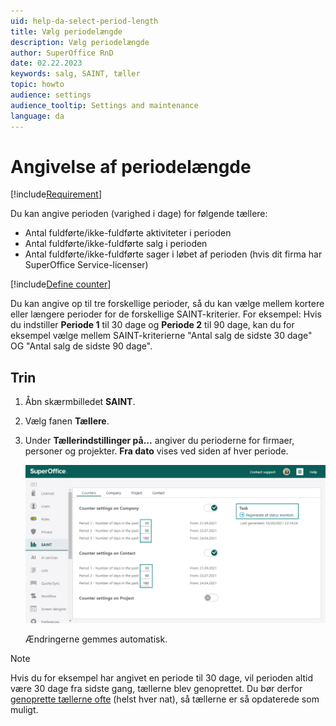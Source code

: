 ```yaml
---
uid: help-da-select-period-length
title: Vælg periodelængde
description: Vælg periodelængde
author: SuperOffice RnD
date: 02.22.2023
keywords: salg, SAINT, tæller
topic: howto
audience: settings
audience_tooltip: Settings and maintenance
language: da
---
```


# Angivelse af periodelængde

[!include[Requirement](../includes/note-saint-req.md)]

Du kan angive perioden (varighed i dage) for følgende tællere:

* Antal fuldførte/ikke-fuldførte aktiviteter i perioden
* Antal fuldførte/ikke-fuldførte salg i perioden
* Antal fuldførte/ikke-fuldførte sager i løbet af perioden (hvis dit firma har SuperOffice Service-licenser)

[!include[Define counter](../../../learn/includes/def-counter.md)]

Du kan angive op til tre forskellige perioder, så du kan vælge mellem kortere eller længere perioder for de forskellige SAINT-kriterier. For eksempel: Hvis du indstiller **Periode 1** til 30 dage og **Periode 2** til 90 dage, kan du for eksempel vælge mellem SAINT-kriterierne "Antal salg de sidste 30 dage" OG "Antal salg de sidste 90 dage".

## Trin

1. Åbn skærmbilledet **SAINT**.

2. Vælg fanen **Tællere**.

3. Under **Tællerindstillinger på...** angiver du perioderne for firmaer, personer og projekter. **Fra dato** vises ved siden af hver periode.

    ![Rediger tællerindstillingerne på fanen Tællere -screenshot][img1]

    Ændringerne gemmes automatisk.

> [!NOTE]
> Hvis du for eksempel har angivet en periode til 30 dage, vil perioden altid være 30 dage fra sidste gang, tællerne blev genoprettet. Du bør derfor [genoprette tællerne ofte][2] (helst hver nat), så tællerne er så opdaterede som muligt.

<!-- Referenced links -->
[2]: manage-status-monitors.md

<!-- Referenced images -->
[img1]: ../../../../../media/loc/en/sale/admin-saint-counters.png
